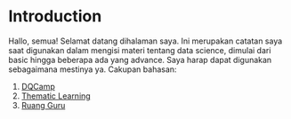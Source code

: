 # Introduction

Hallo, semua! Selamat datang dihalaman saya. Ini merupakan catatan saya saat digunakan dalam mengisi materi tentang data science, dimulai dari basic hingga beberapa ada yang advance. Saya harap dapat digunakan sebagaimana mestinya ya. Cakupan bahasan:

1. [DQCamp](www.google.com)
2. [Thematic Learning](www.thematic.com)
3. [Ruang Guru](#)
